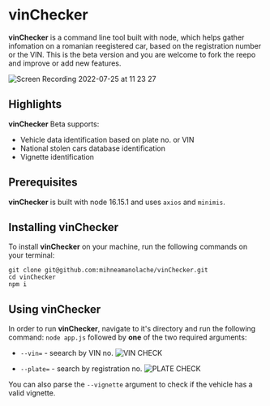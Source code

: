 # vinChecker

**vinChecker** is a command line tool built with node, which helps gather infomation on a romanian reegistered car, based on the registration number or the VIN. This is the beta version and you are welcome to fork the reepo and improve or add new features.

![Screen Recording 2022-07-25 at 11 23 27](https://user-images.githubusercontent.com/43548656/180732592-e6e99722-43d5-4134-83dc-78f8627deabb.gif)

## Highlights 
**vinChecker** Beta supports:
- Vehicle data identification based on plate no. or VIN
- National stolen cars database identification
- Vignette identification



## Prerequisites 
**vinChecker** is built with node 16.15.1 and uses `axios` and `minimis`.

## Installing vinChecker
To install **vinChecker** on your machine, run the following commands on your terminal:
```
git clone git@github.com:mihneamanolache/vinChecker.git 
cd vinChecker
npm i
```

## Using vinChecker
In order to run **vinChecker**, navigate to it's directory and run the following command:
`node app.js` followed by **one** of the two required arguments: 
- `--vin=` - seearch by VIN no.
![VIN CHECK](https://user-images.githubusercontent.com/43548656/180733298-4e75c305-1140-43e6-ae5c-bcc413957655.png)

- `--plate=` - search by registration no.
![PLATE CHECK](https://user-images.githubusercontent.com/43548656/180734297-2001591c-f304-4ee2-9599-bcc513f369b0.png)

You can also parse the `--vignette` argument to check if the vehicle has a valid vignette.